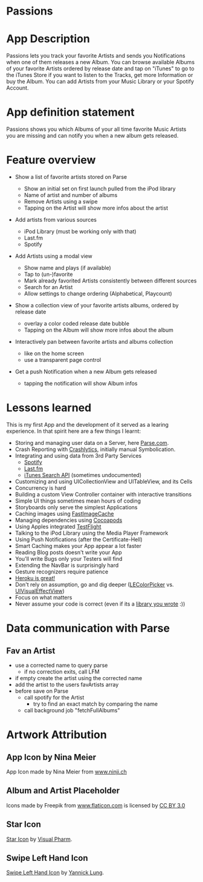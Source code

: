 Passions
========

# App Description

Passions lets you track your favorite Artists and sends you Notifications when one of them releases a new Album. You can browse available Albums of your favorite Artists ordered by release date and tap on "iTunes" to go to the iTunes Store if you want to listen to the Tracks, get more Information or buy the Album. You can add Artists from your Music Library or your Spotify Account.

# App definition statement

Passions shows you which Albums of your all time favorite Music Artists you are missing and can notify you when a new album gets released. 

# Feature overview

* Show a list of favorite artists stored on Parse
	* Show an initial set on first launch pulled from the iPod library
	* Name of artist and number of albums
	* Remove Artists using a swipe
	* Tapping on the Artist will show more infos about the artist

* Add artists from various sources
	* iPod Library (must be working only with that)
	* Last.fm
	* Spotify

* Add Artists using a modal view
	* Show name and plays (if available)
	* Tap to (un-)favorite
	* Mark already favorited Artists consistently between different sources
	* Search for an Artist
	* Allow settings to change ordering (Alphabetical, Playcount)

* Show a collection view of your favorite artists albums, ordered by release date
	* overlay a color coded release date bubble
	* Tapping on the Album will show more infos about the album

* Interactively pan between favorite artists and albums collection
	* like on the home screen
	* use a transparent page control

* Get a push Notification when a new Album gets released
	* tapping the notification will show Album infos

# Lessons learned
This is my first App and the development of it served as a learing experience. In that spirit here are a few things I learnt:

* Storing and managing user data on a Server, here [Parse.com](https://www.parse.com).
* Crash Reporting with [Crashlytics](https://fabric.io/), initially manual Symbolication.
* Integrating and using data from 3rd Party Services
	* [Spotify](https://developer.spotify.com/technologies/spotify-ios-sdk/)
	* [Last.fm](http://www.last.fm/api/intro)
	* [iTunes Search API](https://www.apple.com/itunes/affiliates/resources/documentation/itunes-store-web-service-search-api.html) (sometimes undocumented)
* Customizing and using UICollectionView and UITableView, and its Cells
* Concurrency is hard
* Building a custom View Controller container with interactive transitions
* Simple UI things sometimes mean hours of coding
* Storyboards only serve the simplest Applications
* Caching images using [FastImageCache](https://github.com/path/FastImageCache)
* Managing dependencies using [Cocoapods](http://cocoapods.org)
* Using Apples integrated [TestFlight](https://developer.apple.com/testflight/)
* Talking to the iPod Library using the Media Player Framework
* Using Push Notifications (after the Certificate-Hell)
* Smart Caching makes your App appear a lot faster
* Reading Blog posts doesn't write your App
* You'll write Bugs only your Testers will find
* Extending the NavBar is surprisingly hard
* Gesture recognizers require patience
* [Heroku is great!](https://github.com/simontaen/SpotifyTokenSwap)
* Don't rely on assumption, go and dig deeper ([LEColorPicker](https://github.com/luisespinoza/LEColorPicker) vs. [UIVisualEffectView](https://developer.apple.com/library/ios/documentation/UIKit/Reference/UIVisualEffectView/index.html))
* Focus on what matters
* Never assume your code is correct (even if its a [library you wrote](https://github.com/simontaen/LastFmFetchr) :))


# Data communication with Parse

## Fav an Artist

* use a corrected name to query parse
	* if no correction exits, call LFM
* if empty create the artist using the corrected name
* add the artist to the users favArtists array
* before save on Parse
	* call spotify for the Artist
		* try to find an exact match by comparing the name
	* call background job "fetchFullAlbums"



# Artwork Attribution

## App Icon by Nina Meier

App Icon made by Nina Meier from <a href="http://www.ninji.ch" title="Nina Meier">www.ninji.ch</a>

## Album and Artist Placeholder

<div>Icons made by Freepik from <a href="http://www.flaticon.com" title="Flaticon">www.flaticon.com</a> is licensed by <a href="http://creativecommons.org/licenses/by/3.0/" title="Creative Commons BY 3.0">CC BY 3.0</a></div>

## Star Icon

[Star Icon](http://iconfindr.com/1AwNDKX) by [Visual Pharm](http://icons8.com/).

## Swipe Left Hand Icon

[Swipe Left Hand Icon](http://iconfindr.com/17Xv0sI) by [Yannick Lung](http://www.yanlu.de).
